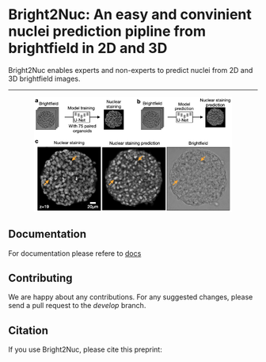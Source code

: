 # Bright2Nuc: An easy and convinient nuclei prediction pipline from brightfield in 2D and 3D

Bright2Nuc enables experts and non-experts to predict nuclei from 2D and 3D brightfield images.

---------------------------------------------------------------------

<p align="center">
  <img src="Figure1.png"  width="400" />
</p>

## Documentation

For documentation please refere to [docs](docs)

## Contributing

We are happy about any contributions. For any suggested changes, please send a pull request to the *develop* branch.

## Citation

If you use Bright2Nuc, please cite this preprint:

```

```
